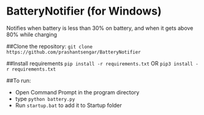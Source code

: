 # BatteryNotifier (for Windows)
Notifies when battery is less than 30% on battery, and when it gets above 80% while charging

##Clone the repository:
`git clone https://github.com/prashantsengar/BatteryNotifier`

##Install requirements
`pip install -r requirements.txt`
OR
`pip3 install -r requirements.txt`

##To run:
- Open Command Prompt in the program directory
- type `python battery.py`
- Run `startup.bat` to add it to Startup folder

